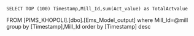 	SELECT TOP (100) Timestamp,Mill_Id,sum(Act_value) as TotalActvalue
 FROM [PIMS_KHOPOLI].[dbo].[Ems_Model_output] where Mill_Id=@mill group by [Timestamp],Mill_Id  order by [Timestamp] desc
